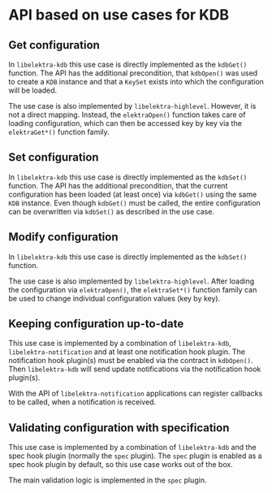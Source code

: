 # API based on use cases for KDB

## Get configuration

In `libelektra-kdb` this use case is directly implemented as the `kdbGet()` function.
The API has the additional precondition, that `kdbOpen()` was used to create a `KDB` instance and that a `KeySet` exists into which the configuration will be loaded.

The use case is also implemented by `libelektra-highlevel`.
However, it is not a direct mapping.
Instead, the `elektraOpen()` function takes care of loading configuration, which can then be accessed key by key via the `elektraGet*()` function family.

## Set configuration

In `libelektra-kdb` this use case is directly implemented as the `kdbSet()` function.
The API has the additional precondition, that the current configuration has been loaded (at least once) via `kdbGet()` using the same `KDB` instance.
Even though `kdbGet()` must be called, the entire configuration can be overwritten via `kdbSet()` as described in the use case.

## Modify configuration

In `libelektra-kdb` this use case is directly implemented as the `kdbSet()` function.

The use case is also implemented by `libelektra-highlevel`.
After loading the configuration via `elektraOpen()`, the `elektraSet*()` function family can be used to change individual configuration values (key by key).

## Keeping configuration up-to-date

This use case is implemented by a combination of `libelektra-kdb`, `libelektra-notification` and at least one notification hook plugin.
The notification hook plugin(s) must be enabled via the contract in `kdbOpen()`.
Then `libelektra-kdb` will send update notifications via the notification hook plugin(s).

With the API of `libelektra-notification` applications can register callbacks to be called, when a notification is received.

## Validating configuration with specification

This use case is implemented by a combination of `libelektra-kdb` and the spec hook plugin (normally the `spec` plugin).
The `spec` plugin is enabled as a spec hook plugin by default, so this use case works out of the box.

The main validation logic is implemented in the `spec` plugin.
